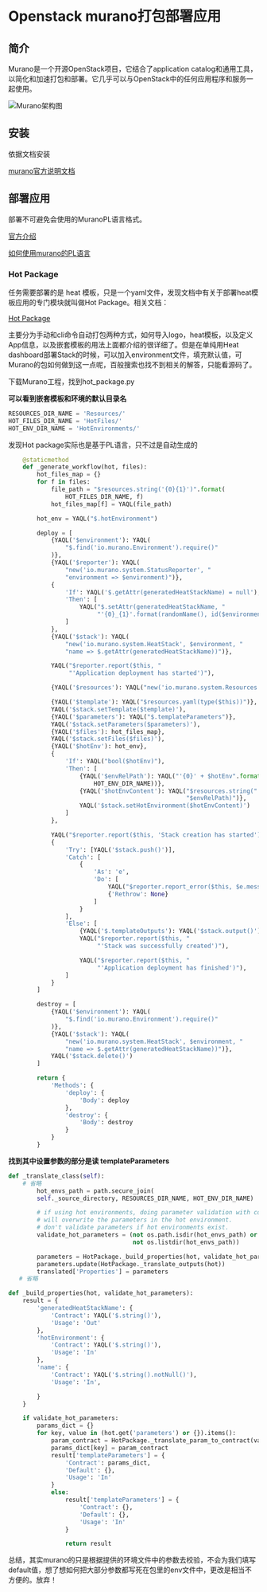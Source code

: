 # Openstack murano打包部署应用

## 简介

Murano是一个开源OpenStack项目，它结合了application catalog和通用工具，以简化和加速打包和部署。它几乎可以与OpenStack中的任何应用程序和服务一起使用。

![Murano架构图](https://cdn.jsdelivr.net/gh/freshchen/resource@master/img/murano.png)

## 安装

依据文档安装

[murano官方说明文档](https://murano.readthedocs.io/en/stable-liberty/administrator-guide/admin_index.html)

## 部署应用

部署不可避免会使用的MuranoPL语言格式。

[官方介绍](https://murano.readthedocs.io/en/stable-liberty/appdev-guide/murano_pl.html)

[如何使用murano的PL语言](https://blog.csdn.net/canxinghen/article/details/61615823)

### Hot Package

任务需要部署的是 heat 模板，只是一个yaml文件，发现文档中有关于部署heat模板应用的专门模块就叫做Hot Package。相关文档：

[Hot Package](https://murano.readthedocs.io/en/stable-liberty/appdev-guide/hot_packages.html)

主要分为手动和cli命令自动打包两种方式，如何导入logo，heat模板，以及定义App信息，以及嵌套模板的用法上面都介绍的很详细了。但是在单纯用Heat dashboard部署Stack的时候，可以加入environment文件，填充默认值，可Murano的包如何做到这一点呢，百般搜索也找不到相关的解答，只能看源码了。

下载Murano工程，找到hot_package.py

**可以看到嵌套模板和环境的默认目录名**

```python
RESOURCES_DIR_NAME = 'Resources/'
HOT_FILES_DIR_NAME = 'HotFiles/'
HOT_ENV_DIR_NAME = 'HotEnvironments/'
```

发现Hot package实际也是基于PL语言，只不过是自动生成的

```python
    @staticmethod
    def _generate_workflow(hot, files):
        hot_files_map = {}
        for f in files:
            file_path = "$resources.string('{0}{1}')".format(
                HOT_FILES_DIR_NAME, f)
            hot_files_map[f] = YAQL(file_path)

        hot_env = YAQL("$.hotEnvironment")

        deploy = [
            {YAQL('$environment'): YAQL(
                "$.find('io.murano.Environment').require()"
            )},
            {YAQL('$reporter'): YAQL(
                "new('io.murano.system.StatusReporter', "
                "environment => $environment)")},
            {
                'If': YAQL('$.getAttr(generatedHeatStackName) = null'),
                'Then': [
                    YAQL("$.setAttr(generatedHeatStackName, "
                         "'{0}_{1}'.format(randomName(), id($environment)))")
                ]
            },
            {YAQL('$stack'): YAQL(
                "new('io.murano.system.HeatStack', $environment, "
                "name => $.getAttr(generatedHeatStackName))")},

            YAQL("$reporter.report($this, "
                 "'Application deployment has started')"),

            {YAQL('$resources'): YAQL("new('io.murano.system.Resources')")},

            {YAQL('$template'): YAQL("$resources.yaml(type($this))")},
            YAQL('$stack.setTemplate($template)'),
            {YAQL('$parameters'): YAQL("$.templateParameters")},
            YAQL('$stack.setParameters($parameters)'),
            {YAQL('$files'): hot_files_map},
            YAQL('$stack.setFiles($files)'),
            {YAQL('$hotEnv'): hot_env},
            {
                'If': YAQL("bool($hotEnv)"),
                'Then': [
                    {YAQL('$envRelPath'): YAQL("'{0}' + $hotEnv".format(
                        HOT_ENV_DIR_NAME))},
                    {YAQL('$hotEnvContent'): YAQL("$resources.string("
                                                  "$envRelPath)")},
                    YAQL('$stack.setHotEnvironment($hotEnvContent)')
                ]
            },

            YAQL("$reporter.report($this, 'Stack creation has started')"),
            {
                'Try': [YAQL('$stack.push()')],
                'Catch': [
                    {
                        'As': 'e',
                        'Do': [
                            YAQL("$reporter.report_error($this, $e.message)"),
                            {'Rethrow': None}
                        ]
                    }
                ],
                'Else': [
                    {YAQL('$.templateOutputs'): YAQL('$stack.output()')},
                    YAQL("$reporter.report($this, "
                         "'Stack was successfully created')"),

                    YAQL("$reporter.report($this, "
                         "'Application deployment has finished')"),
                ]
            }
        ]

        destroy = [
            {YAQL('$environment'): YAQL(
                "$.find('io.murano.Environment').require()"
            )},
            {YAQL('$stack'): YAQL(
                "new('io.murano.system.HeatStack', $environment, "
                "name => $.getAttr(generatedHeatStackName))")},
            YAQL('$stack.delete()')
        ]

        return {
            'Methods': {
                'deploy': {
                    'Body': deploy
                },
                'destroy': {
                    'Body': destroy
                }
            }
        }
```

**找到其中设置参数的部分是读 templateParameters**

```python
def _translate_class(self):
    # 省略
    	hot_envs_path = path.secure_join(
        self._source_directory, RESOURCES_DIR_NAME, HOT_ENV_DIR_NAME)

        # if using hot environments, doing parameter validation with contracts
        # will overwrite the parameters in the hot environment.
        # don't validate parameters if hot environments exist.
        validate_hot_parameters = (not os.path.isdir(hot_envs_path) or
                                   not os.listdir(hot_envs_path))

        parameters = HotPackage._build_properties(hot, validate_hot_parameters)
        parameters.update(HotPackage._translate_outputs(hot))
        translated['Properties'] = parameters
   # 省略

def _build_properties(hot, validate_hot_parameters):
    result = {
        'generatedHeatStackName': {
            'Contract': YAQL('$.string()'),
            'Usage': 'Out'
        },
        'hotEnvironment': {
            'Contract': YAQL('$.string()'),
            'Usage': 'In'
        },
        'name': {
            'Contract': YAQL('$.string().notNull()'),
            'Usage': 'In',

        }
    }

    if validate_hot_parameters:
        params_dict = {}
        for key, value in (hot.get('parameters') or {}).items():
            param_contract = HotPackage._translate_param_to_contract(value)
            params_dict[key] = param_contract
            result['templateParameters'] = {
                'Contract': params_dict,
                'Default': {},
                'Usage': 'In'
            }
            else:
                result['templateParameters'] = {
                    'Contract': {},
                    'Default': {},
                    'Usage': 'In'
                }

                return result
```

总结，其实murano的只是根据提供的环境文件中的参数去校验，不会为我们填写default值，想了想如何把大部分参数都写死在包里的env文件中，更改是相当不方便的。放弃！